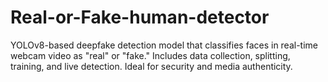 # Real-or-Fake-human-detector
 YOLOv8-based deepfake detection model that classifies faces in real-time webcam video as "real" or "fake." Includes data collection, splitting, training, and live detection. Ideal for security and media authenticity.
